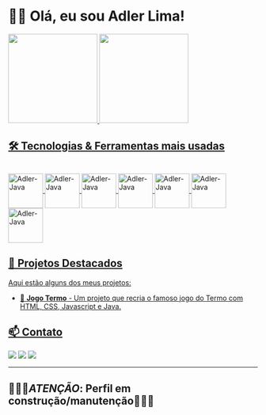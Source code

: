 # 👋🏻 Olá, eu sou Adler Lima!

<div>
  <a href="https://github.com/Adler-Pereira">
    <img height="180em" src="https://github-readme-stats.vercel.app/api?username=Adler-Pereira&show_icons=true&theme=dracula&include_all_commits=true&count_private=true"/>
    <img height="180em" src="https://github-readme-stats.vercel.app/api/top-langs/?username=Adler-Pereira&layout=compact&langs_count=16&theme=dracula"/>
</div>

## 🛠️ Tecnologias & Ferramentas mais usadas
<div style="display: inline_block"><br>
  <img align="center" alt="Adler-Java" height="70" width="70" src="https://cdn.jsdelivr.net/gh/devicons/devicon@latest/icons/java/java-original.svg">
  <img align="center" alt="Adler-Java" height="70" width="70" src="https://cdn.jsdelivr.net/gh/devicons/devicon@latest/icons/maven/maven-original.svg">
  <img align="center" alt="Adler-Java" height="70" width="70" src="https://cdn.jsdelivr.net/gh/devicons/devicon@latest/icons/javascript/javascript-original.svg">
  <img align="center" alt="Adler-Java" height="70" width="70" src="https://cdn.jsdelivr.net/gh/devicons/devicon@latest/icons/html5/html5-original.svg">
  <img align="center" alt="Adler-Java" height="70" width="70" src="https://cdn.jsdelivr.net/gh/devicons/devicon@latest/icons/css3/css3-original.svg">
  <img align="center" alt="Adler-Java" height="70" width="70" src="https://cdn.jsdelivr.net/gh/devicons/devicon@latest/icons/mysql/mysql-original.svg">
  <img align="center" alt="Adler-Java" height="70" width="70" src="https://cdn.jsdelivr.net/gh/devicons/devicon@latest/icons/amazonwebservices/amazonwebservices-original-wordmark.svg">
</div>

## 📌 Projetos Destacados
Aqui estão alguns dos meus projetos:
- 📱 **Jogo Termo** - Um projeto que recria o famoso jogo do Termo com HTML, CSS, Javascript e Java.

## 📫 Contato
<div>
  <a href="https://www.linkedin.com/in/adlerlima" target="_blank"><img src="https://img.shields.io/badge/LinkedIn-0077B5?style=for-the-badge&logo=linkedin&logoColor=white"></a>
  <a href="adlerlimap@gmail.com" target="_blank"><img src="https://img.shields.io/badge/Gmail-D14836?style=for-the-badge&logo=gmail&logoColor=white"></a>
  <a href="https://api.whatsapp.com/send?phone=5511969102308" target="_blank"><img src="https://img.shields.io/badge/WhatsApp-25D366?style=for-the-badge&logo=whatsapp&logoColor=white"></a>
</div>

---
## 🚧👷🏻***ATENÇÃO***: Perfil em construção/manutenção👷🏻🚧
